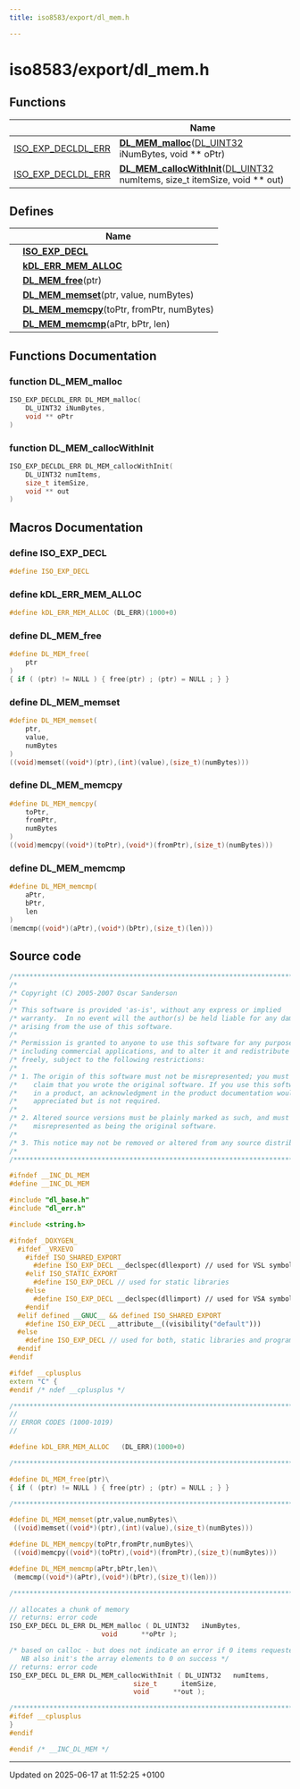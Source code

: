 ```yaml
---
title: iso8583/export/dl_mem.h

---
```


# iso8583/export/dl_mem.h



## Functions

|                | Name           |
| -------------- | -------------- |
| [ISO_EXP_DECL](_safe_buffer_8hpp.md#define-iso-exp-decl)[DL_ERR](dl__err_8h.md#typedef-dl-err) | **[DL_MEM_malloc](dl__mem_8h.md#function-dl-mem-malloc)**([DL_UINT32](dl__base_8h.md#typedef-dl-uint32) iNumBytes, void ** oPtr) |
| [ISO_EXP_DECL](_safe_buffer_8hpp.md#define-iso-exp-decl)[DL_ERR](dl__err_8h.md#typedef-dl-err) | **[DL_MEM_callocWithInit](dl__mem_8h.md#function-dl-mem-callocwithinit)**([DL_UINT32](dl__base_8h.md#typedef-dl-uint32) numItems, size_t itemSize, void ** out) |

## Defines

|                | Name           |
| -------------- | -------------- |
|  | **[ISO_EXP_DECL](dl__mem_8h.md#define-iso-exp-decl)**  |
|  | **[kDL_ERR_MEM_ALLOC](dl__mem_8h.md#define-kdl-err-mem-alloc)**  |
|  | **[DL_MEM_free](dl__mem_8h.md#define-dl-mem-free)**(ptr)  |
|  | **[DL_MEM_memset](dl__mem_8h.md#define-dl-mem-memset)**(ptr, value, numBytes)  |
|  | **[DL_MEM_memcpy](dl__mem_8h.md#define-dl-mem-memcpy)**(toPtr, fromPtr, numBytes)  |
|  | **[DL_MEM_memcmp](dl__mem_8h.md#define-dl-mem-memcmp)**(aPtr, bPtr, len)  |


## Functions Documentation

### function DL_MEM_malloc

```cpp
ISO_EXP_DECLDL_ERR DL_MEM_malloc(
    DL_UINT32 iNumBytes,
    void ** oPtr
)
```


### function DL_MEM_callocWithInit

```cpp
ISO_EXP_DECLDL_ERR DL_MEM_callocWithInit(
    DL_UINT32 numItems,
    size_t itemSize,
    void ** out
)
```




## Macros Documentation

### define ISO_EXP_DECL

```cpp
#define ISO_EXP_DECL 
```


### define kDL_ERR_MEM_ALLOC

```cpp
#define kDL_ERR_MEM_ALLOC (DL_ERR)(1000+0)
```


### define DL_MEM_free

```cpp
#define DL_MEM_free(
    ptr
)
{ if ( (ptr) != NULL ) { free(ptr) ; (ptr) = NULL ; } }
```


### define DL_MEM_memset

```cpp
#define DL_MEM_memset(
    ptr,
    value,
    numBytes
)
((void)memset((void*)(ptr),(int)(value),(size_t)(numBytes)))
```


### define DL_MEM_memcpy

```cpp
#define DL_MEM_memcpy(
    toPtr,
    fromPtr,
    numBytes
)
((void)memcpy((void*)(toPtr),(void*)(fromPtr),(size_t)(numBytes)))
```


### define DL_MEM_memcmp

```cpp
#define DL_MEM_memcmp(
    aPtr,
    bPtr,
    len
)
(memcmp((void*)(aPtr),(void*)(bPtr),(size_t)(len)))
```


## Source code

```cpp
/******************************************************************************/
/*                                                                            */
/* Copyright (C) 2005-2007 Oscar Sanderson                                    */
/*                                                                            */
/* This software is provided 'as-is', without any express or implied          */
/* warranty.  In no event will the author(s) be held liable for any damages   */
/* arising from the use of this software.                                     */
/*                                                                            */
/* Permission is granted to anyone to use this software for any purpose,      */
/* including commercial applications, and to alter it and redistribute it     */
/* freely, subject to the following restrictions:                             */
/*                                                                            */
/* 1. The origin of this software must not be misrepresented; you must not    */
/*    claim that you wrote the original software. If you use this software    */
/*    in a product, an acknowledgment in the product documentation would be   */
/*    appreciated but is not required.                                        */
/*                                                                            */
/* 2. Altered source versions must be plainly marked as such, and must not be */
/*    misrepresented as being the original software.                          */
/*                                                                            */
/* 3. This notice may not be removed or altered from any source distribution. */
/*                                                                            */
/******************************************************************************/

#ifndef __INC_DL_MEM
#define __INC_DL_MEM

#include "dl_base.h"
#include "dl_err.h"

#include <string.h>

#ifndef _DOXYGEN_
  #ifdef _VRXEVO
    #ifdef ISO_SHARED_EXPORT
      #define ISO_EXP_DECL __declspec(dllexport) // used for VSL symbol export
    #elif ISO_STATIC_EXPORT
      #define ISO_EXP_DECL // used for static libraries
    #else
      #define ISO_EXP_DECL __declspec(dllimport) // used for VSA symbol import (also used for static linking)
    #endif
  #elif defined __GNUC__ && defined ISO_SHARED_EXPORT
    #define ISO_EXP_DECL __attribute__((visibility("default")))
  #else
    #define ISO_EXP_DECL // used for both, static libraries and program symbol import
  #endif
#endif

#ifdef __cplusplus
extern "C" {
#endif /* ndef __cplusplus */

/******************************************************************************/
//
// ERROR CODES (1000-1019)
//

#define kDL_ERR_MEM_ALLOC   (DL_ERR)(1000+0)

/******************************************************************************/

#define DL_MEM_free(ptr)\
{ if ( (ptr) != NULL ) { free(ptr) ; (ptr) = NULL ; } }

/******************************************************************************/

#define DL_MEM_memset(ptr,value,numBytes)\
 ((void)memset((void*)(ptr),(int)(value),(size_t)(numBytes)))

#define DL_MEM_memcpy(toPtr,fromPtr,numBytes)\
 ((void)memcpy((void*)(toPtr),(void*)(fromPtr),(size_t)(numBytes)))

#define DL_MEM_memcmp(aPtr,bPtr,len)\
 (memcmp((void*)(aPtr),(void*)(bPtr),(size_t)(len)))

/******************************************************************************/

// allocates a chunk of memory
// returns: error code
ISO_EXP_DECL DL_ERR DL_MEM_malloc ( DL_UINT32   iNumBytes,
                       void      **oPtr );

/* based on calloc - but does not indicate an error if 0 items requested
   NB also init's the array elements to 0 on success */
// returns: error code
ISO_EXP_DECL DL_ERR DL_MEM_callocWithInit ( DL_UINT32   numItems,
                               size_t      itemSize,
                               void      **out );

/******************************************************************************/
#ifdef __cplusplus
}
#endif

#endif /* __INC_DL_MEM */
```


-------------------------------

Updated on 2025-06-17 at 11:52:25 +0100
